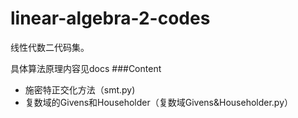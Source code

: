 # linear-algebra-2-codes
线性代数二代码集。

具体算法原理内容见docs
###Content
* 施密特正交化方法（smt.py)
* 复数域的Givens和Householder（复数域Givens&Householder.py）
